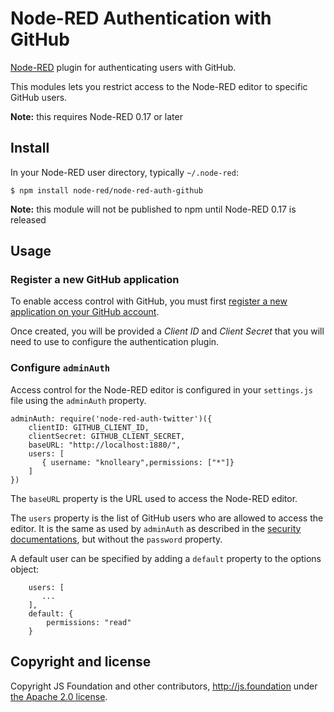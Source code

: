 # Node-RED Authentication with GitHub

[Node-RED](https://nodered.org) plugin for authenticating users with GitHub.

This modules lets you restrict access to the Node-RED editor to specific GitHub
users.

**Note:** this requires Node-RED 0.17 or later


## Install

In your Node-RED user directory, typically `~/.node-red`:

    $ npm install node-red/node-red-auth-github

**Note:** this module will not be published to npm until Node-RED 0.17 is released

## Usage

### Register a new GitHub application

To enable access control with GitHub, you must first [register a new application
on your GitHub account](https://github.com/settings/developers).

Once created, you will be provided a _Client ID_ and _Client Secret_ that
you will need to use to configure the authentication plugin.

### Configure `adminAuth`

Access control for the Node-RED editor is configured in your `settings.js` file
using the `adminAuth` property.

    adminAuth: require('node-red-auth-twitter')({
        clientID: GITHUB_CLIENT_ID,
        clientSecret: GITHUB_CLIENT_SECRET,
        baseURL: "http://localhost:1880/",
        users: [
           { username: "knolleary",permissions: ["*"]}
        ]
    })

The `baseURL` property is the URL used to access the Node-RED editor.

The `users` property is the list of GitHub users who are allowed to access the
editor. It is the same as used by `adminAuth` as described in the [security documentations](http://nodered.org/docs/security), but without the `password` property.

A default user can be specified by adding a `default` property to the options object:

        users: [
           ...
        ],
        default: {
            permissions: "read"
        }

## Copyright and license

Copyright JS Foundation and other contributors, http://js.foundation under [the Apache 2.0 license](LICENSE).
